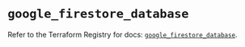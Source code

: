 # `google_firestore_database`

Refer to the Terraform Registry for docs: [`google_firestore_database`](https://registry.terraform.io/providers/hashicorp/google-beta/6.30.0/docs/resources/google_firestore_database).
